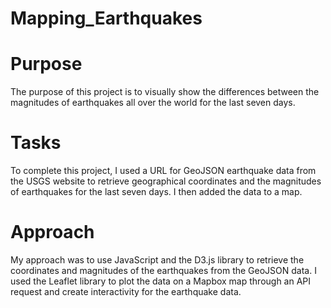 # Mapping_Earthquakes

# Purpose
The purpose of this project is to visually show the differences between the magnitudes of earthquakes all over the world for the last seven days.
# Tasks
To complete this project, I used a URL for GeoJSON earthquake data from the USGS website to retrieve geographical coordinates and the magnitudes of earthquakes for the last seven days. I then added the data to a map.
# Approach
My approach was to use JavaScript and the D3.js library to retrieve the coordinates and magnitudes of the earthquakes from the GeoJSON data. I used the Leaflet library to plot the data on a Mapbox map through an API request and create interactivity for the earthquake data.
